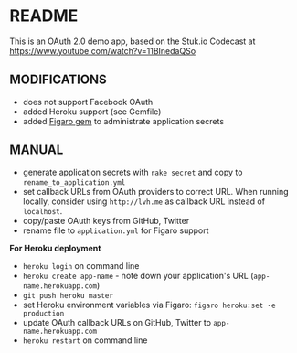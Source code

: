 # README
This is an OAuth 2.0 demo app, based on the Stuk.io Codecast at
https://www.youtube.com/watch?v=11BInedaQSo

## MODIFICATIONS
* does not support Facebook OAuth
* added Heroku support (see Gemfile)
* added [Figaro gem](https://github.com/laserlemon/figaro) to administrate
  application secrets

## MANUAL
* generate application secrets with `rake secret` and copy to
  `rename_to_application.yml`
* set callback URLs from OAuth providers to correct URL. When running
  locally, consider using `http://lvh.me` as callback URL instead of
  `localhost`.
* copy/paste OAuth keys from GitHub, Twitter
* rename file to `application.yml` for Figaro support

**For Heroku deployment**
* `heroku login` on command line
* `heroku create app-name` - note down your application's URL
  (`app-name.herokuapp.com`)
* `git push heroku master`
* set Heroku environment variables via Figaro: `figaro heroku:set -e
  production`
* update OAuth callback URLs on GitHub, Twitter to
  `app-name.herokuapp.com`
* `heroku restart` on command line
